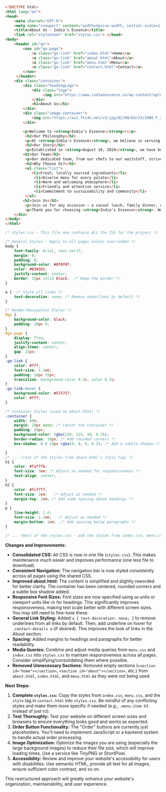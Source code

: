 ```html
<!DOCTYPE html>
<html lang="en">
<head>
    <meta charset="UTF-8">
    <meta name="viewport" content="width=device-width, initial-scale=1.0">
    <title>About Us - India's Essence</title>
    <link rel="stylesheet" href="styles.css"> </head>
<body>
    <header id="go">
        <nav id="go-page">
            <a class="go-link" href="index.html">Home</a>
            <a class="go-link" href="about.html">About</a>
            <a class="go-link" href="menu.html">Menu</a>
            <a class="go-link" href="contact.html">Contact</a>
        </nav>
     </header>
    <div class="container">
        <div class="headingLogo">
            <div class="logo">
                 <img src="https://www.indianessence.in/wp-content/uploads/2021/08/logo1.png" alt="India's Essence Logo">
            </div>
            <h1>About Us</h1>
        </div>
        <div class="image-container">
            <img src="https://as2.ftcdn.net/v2/jpg/02/09/64/33/1000_F_209643310_7tdlZx6oMF9iPqnt2PzbXdfYTNKGohdm.jpg" alt="About Us Image">
        </div>

        <p>Welcome to <strong>India's Essence</strong>!</p>
         <h2>Our Philosophy</h2>
         <p>At <strong>India's Essence</strong>, we believe in serving not just food but an experience. Our philosophy is simple: to offer fresh, high-quality ingredients, prepared with care, and served with a smile.</p>
         <h2>Our Story</h2>
         <p>Established in <strong>August 10, 2024</strong>, we have been a part of the <strong>Raipur, Chhattisgarh</strong> community, bringing people together over delicious, wholesome meals.</p>
        <h2>Our Team</h2>
         <p>Our dedicated team, from our chefs to our waitstaff, strives to make your dining experience special.</p>
         <h2>Why Choose Us?</h2>
         <ul class="list">
            <li>Fresh, locally sourced ingredients</li>
             <li>Diverse menu for every palate</li>
             <li>Warm and welcoming atmosphere</li>
             <li>Friendly and attentive service</li>
             <li>Commitment to sustainability and community</li>
         </ul>
        <h2>Join Us</h2>
         <p>Join us for any occasion – a casual lunch, family dinner, or special celebration.  Come experience the warmth, hospitality, and delicious food that make us a Raipur favorite.</p>
         <p>Thank you for choosing <strong>India's Essence</strong>. We look forward to serving you!</p>
    </div>
</body>
</html>
```

```css
/* styles.css - This file now contains ALL the CSS for the project */

/* General Styles - Apply to all pages unless overridden */
body {
    font-family: Arial, sans-serif;
    margin: 0;
    padding: 0;
    background-color: #0f0f0f;
    color: #030101;
    justify-content: center;
    border: 15px solid black;  /* Keep the border */
}

a {  /* Style all links */
    text-decoration: none; /* Remove underlines by default */
}

/* Header/Navigation Styles */
#go {
    background-color: black;
    padding: 10px 0;
}
#go-page {
    display: flex;
    justify-content: center;
    align-items: center;
    gap: 15px;
}
.go-link {
    color: #fff;
    font-size: 1.1em;
    padding: 10px 15px;
    transition: background-color 0.3s, color 0.3s;
}
.go-link:hover {
    background-color: #575757;
    color: #fff;
}

/* Container Styles (used on about.html) */
.container {
    width: 80%;
    margin: 20px auto; /* Center the container */
    padding: 20px;
    background-color: rgba(158, 115, 49, 0.76);
    border-radius: 10px; /* Add rounded corners */
    box-shadow: 0 0 10px rgba(0, 0, 0, 0.2); /* Add a subtle shadow */

}
/* ... (rest of the styles from about.html's style tag) */
h1 {
    color: #faf7f6;
    font-size: 3em; /* Adjust as needed for responsiveness */
    text-align: center;
}
h2 {
    color: #fcf7f7;
    font-size: 2em;   /* Adjust as needed */
    margin-top: 1em; /* Add some spacing above headings */
}
p {
    line-height: 1.6;
    font-size: 1.2em;   /* Adjust as needed */
    margin-bottom: 1em;  /* Add spacing below paragraphs */
}

/* ... (Rest of the styles.css - add the styles from index.css, menu.css, and contact.html's style tag. Make sure to resolve any conflicting class names if necessary by making them more specific (e.g., .menu-container h3 instead of just h3) */

```

**Changes and Improvements:**

* **Consolidated CSS:** All CSS is now in one file (`styles.css`). This makes maintenance *much* easier and improves performance (one less file to download).
* **Consistent Navigation:** The navigation bar is now styled consistently across all pages using the shared CSS.
* **Improved about.html:** The content is simplified and slightly reworded for better clarity. The container has been centered, rounded corners and a subtle box shadow added.
* **Responsive Font Sizes:** Font sizes are now specified using `em` units or viewport units like `vh` for headings. This significantly improves responsiveness, making text scale better with different screen sizes. You may still need to fine-tune these.
* **General Link Styling:** Added `a { text-decoration: none; }` to remove underlines from all links by default. Then, add underline on hover for `.contact-details a` (if desired). This improves the look of links in the About section.
* **Spacing:** Added margins to headings and paragraphs for better readability.
* **Media Queries:**  Combine and adjust media queries from `menu.css` and `index.css` into `styles.css` to maintain responsiveness across all pages. Consider simplifying/consolidating them where possible.
* **Removed Unnecessary Sections:** Removed empty sections (`<section id="home"></section>`, `<section id="about"></section>`, etc.) from `about.html`,  `index.html`, and `menu.html` as they were not being used.



**Next Steps:**

1. **Complete `styles.css`:**  Copy the styles from `index.css`, `menu.css`, and the `style` tag in `contact.html` into `styles.css`. Be mindful of any conflicting styles and make them more specific if needed (e.g., `.menu-item h3` instead of just `h3`).
2. **Test Thoroughly:** Test your website on different screen sizes and browsers to ensure everything looks good and works as expected.
3. **Order Button Functionality:** The "Order" buttons are currently just placeholders. You'll need to implement JavaScript or a backend system to handle actual order processing.
4. **Image Optimization:** Optimize the images you are using (especially the large background images) to reduce their file size, which will improve loading times. Use a service like TinyPNG or ShortPixel.
5. **Accessibility:** Review and improve your website's accessibility for users with disabilities. Use semantic HTML, provide alt text for all images, ensure sufficient color contrast, and so on.


This restructured approach will greatly enhance your website's organization, maintainability, and user experience.